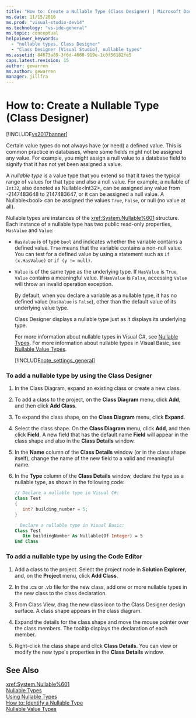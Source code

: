 ```yaml
---
title: "How to: Create a Nullable Type (Class Designer) | Microsoft Docs"
ms.date: 11/15/2016
ms.prod: "visual-studio-dev14"
ms.technology: "vs-ide-general"
ms.topic: conceptual
helpviewer_keywords: 
  - "nullable types, Class Designer"
  - "Class Designer [Visual Studio], nullable types"
ms.assetid: 84673a89-3f6d-4668-919e-1c0f56182fe5
caps.latest.revision: 15
author: gewarren
ms.author: gewarren
manager: jillfra
---
```

# How to: Create a Nullable Type (Class Designer)
[!INCLUDE[vs2017banner](../includes/vs2017banner.md)]

Certain value types do not always have (or need) a defined value. This is common practice in databases, where some fields might not be assigned any value. For example, you might assign a null value to a database field to signify that it has not yet been assigned a value.  
  
 A *nullable type* is a value type that you extend so that it takes the typical range of values for that type and also a null value. For example, a nullable of `Int32`, also denoted as Nullable\<Int32>, can be assigned any value from -2147483648 to 2147483647, or it can be assigned a null value. A Nullable\<bool> can be assigned the values `True`, `False`, or null (no value at all).  
  
 Nullable types are instances of the <xref:System.Nullable%601> structure. Each instance of a nullable type has two public read-only properties, `HasValue` and `Value`:  
  
- `HasValue` is of type `bool` and indicates whether the variable contains a defined value. `True` means that the variable contains a non-null value. You can test for a defined value by using a statement such as `if (x.HasValue)` or `if (y != null)`.  
  
- `Value` is of the same type as the underlying type. If `HasValue` is `True`, `Value` contains a meaningful value. If `HasValue` is `False`, accessing `Value` will throw an invalid operation exception.  
  
  By default, when you declare a variable as a nullable type, it has no defined value (`HasValue` is `False`), other than the default value of its underlying value type.  
  
  Class Designer displays a nullable type just as it displays its underlying type.  
  
  For more information about nullable types in Visual C#, see [Nullable Types](https://msdn.microsoft.com/library/e473cb01-28ca-42be-9cea-f717055d72c6). For more information about nullable types in Visual Basic, see [Nullable Value Types](https://msdn.microsoft.com/library/9ac3b602-6f96-4e6d-96f7-cd4e81c468a6).  
  
  [!INCLUDE[note_settings_general](../includes/note-settings-general-md.md)]  
  
### To add a nullable type by using the Class Designer  
  
1. In the Class Diagram, expand an existing class or create a new class.  
  
2. To add a class to the project, on the **Class Diagram** menu, click **Add**, and then click **Add Class**.  
  
3. To expand the class shape, on the **Class Diagram** menu, click **Expand**.  
  
4. Select the class shape. On the **Class Diagram** menu, click **Add**, and then click **Field**. A new field that has the default name **Field** will appear in the class shape and also in the **Class Details** window.  
  
5. In the **Name** column of the **Class Details** window (or in the class shape itself), change the name of the new field to a valid and meaningful name.  
  
6. In the **Type** column of the **Class Details** window, declare the type as a nullable type, as shown in the following code:  
  
    ```csharp  
    // Declare a nullable type in Visual C#:  
    class Test  
    {  
       int? building_number = 5;  
    }  
    ```  
  
    ```vb  
    ' Declare a nullable type in Visual Basic:  
    Class Test  
       Dim buildingNumber As Nullable(Of Integer) = 5  
    End Class  
    ```  
  
### To add a nullable type by using the Code Editor  
  
1. Add a class to the project. Select the project node in **Solution Explorer**, and, on the **Project** menu, click **Add Class**.  
  
2. In the .cs or .vb file for the new class, add one or more nullable types in the new class to the class declaration.  
  
3. From Class View, drag the new class icon to the Class Designer design surface. A class shape appears in the class diagram.  
  
4. Expand the details for the class shape and move the mouse pointer over the class members. The tooltip displays the declaration of each member.  
  
5. Right-click the class shape and click **Class Details**. You can view or modify the new type's properties in the **Class Details** window.  
  
## See Also  
 <xref:System.Nullable%601>   
 [Nullable Types](https://msdn.microsoft.com/library/e473cb01-28ca-42be-9cea-f717055d72c6)   
 [Using Nullable Types](https://msdn.microsoft.com/library/0bacbe72-ce15-4b14-83e1-9c14e6380c28)   
 [How to: Identify a Nullable Type](https://msdn.microsoft.com/library/d4b67ee2-66e8-40c1-ae9d-545d32c71387)   
 [Nullable Value Types](https://msdn.microsoft.com/library/9ac3b602-6f96-4e6d-96f7-cd4e81c468a6)

